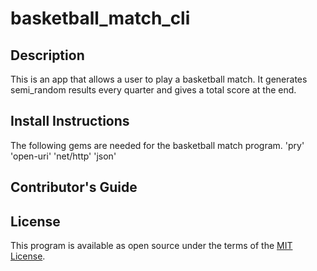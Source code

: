 # basketball_match_cli
 
## Description
This is an app that allows a user to play a basketball match. It generates semi_random results every quarter and gives a total score at the end.

## Install Instructions
   The following gems are needed for the basketball match program.
   'pry'
   'open-uri'
   'net/http'
   'json'

## Contributor's Guide
    
## License

This program is available as open source under the terms of the [MIT License](https://opensource.org/licenses/MIT).
